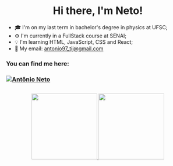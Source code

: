 <h1 align="center">Hi there, I'm Neto!</h1>

- 🎓 I'm on my last term in bachelor's degree in physics at UFSC;
- ⚙️ I'm currently in a FullStack course at SENAI;
- 💡 I'm learning HTML, JavaScript, CSS and React;
- 📧 My email: antonio97_tij@gmail.com
 
<h3>You can find me here:<h3>
  
<div>
  <a href="https://www.linkedin.com/in/ant%C3%B4nio-augusto-sperandio-neto/" target="_blank"><img src="https://img.shields.io/badge/LinkedIn-0077B5?style=for-the-badge&logo=linkedin&logoColor=white" alt="Antônio Neto" /></a>
</div>

  ##
  
<div align="center">
  <a href="https://github.com/NETO2112">
  <img height="180em" src="https://github-readme-stats.vercel.app/api?username=NETO2112&show_icons=true&theme=tokyonight&include_all_commits=true&count_private=true"/>
  <img height="180em" src="https://github-readme-stats.vercel.app/api/top-langs/?username=NETO2112&layout=compact&langs_count=7&theme=tokyonight"/>
</div>

